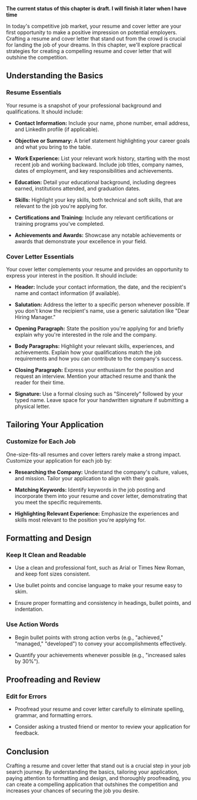 **The current status of this chapter is draft. I will finish it later when I have time**

In today's competitive job market, your resume and cover letter are your first opportunity to make a positive impression on potential employers. Crafting a resume and cover letter that stand out from the crowd is crucial for landing the job of your dreams. In this chapter, we'll explore practical strategies for creating a compelling resume and cover letter that will outshine the competition.

Understanding the Basics
------------------------

### Resume Essentials

Your resume is a snapshot of your professional background and qualifications. It should include:

* **Contact Information:** Include your name, phone number, email address, and LinkedIn profile (if applicable).

* **Objective or Summary:** A brief statement highlighting your career goals and what you bring to the table.

* **Work Experience:** List your relevant work history, starting with the most recent job and working backward. Include job titles, company names, dates of employment, and key responsibilities and achievements.

* **Education:** Detail your educational background, including degrees earned, institutions attended, and graduation dates.

* **Skills:** Highlight your key skills, both technical and soft skills, that are relevant to the job you're applying for.

* **Certifications and Training:** Include any relevant certifications or training programs you've completed.

* **Achievements and Awards:** Showcase any notable achievements or awards that demonstrate your excellence in your field.

### Cover Letter Essentials

Your cover letter complements your resume and provides an opportunity to express your interest in the position. It should include:

* **Header:** Include your contact information, the date, and the recipient's name and contact information (if available).

* **Salutation:** Address the letter to a specific person whenever possible. If you don't know the recipient's name, use a generic salutation like "Dear Hiring Manager."

* **Opening Paragraph:** State the position you're applying for and briefly explain why you're interested in the role and the company.

* **Body Paragraphs:** Highlight your relevant skills, experiences, and achievements. Explain how your qualifications match the job requirements and how you can contribute to the company's success.

* **Closing Paragraph:** Express your enthusiasm for the position and request an interview. Mention your attached resume and thank the reader for their time.

* **Signature:** Use a formal closing such as "Sincerely" followed by your typed name. Leave space for your handwritten signature if submitting a physical letter.

Tailoring Your Application
--------------------------

### Customize for Each Job

One-size-fits-all resumes and cover letters rarely make a strong impact. Customize your application for each job by:

* **Researching the Company:** Understand the company's culture, values, and mission. Tailor your application to align with their goals.

* **Matching Keywords:** Identify keywords in the job posting and incorporate them into your resume and cover letter, demonstrating that you meet the specific requirements.

* **Highlighting Relevant Experience:** Emphasize the experiences and skills most relevant to the position you're applying for.

Formatting and Design
---------------------

### Keep It Clean and Readable

* Use a clean and professional font, such as Arial or Times New Roman, and keep font sizes consistent.

* Use bullet points and concise language to make your resume easy to skim.

* Ensure proper formatting and consistency in headings, bullet points, and indentation.

### Use Action Words

* Begin bullet points with strong action verbs (e.g., "achieved," "managed," "developed") to convey your accomplishments effectively.

* Quantify your achievements whenever possible (e.g., "increased sales by 30%").

Proofreading and Review
-----------------------

### Edit for Errors

* Proofread your resume and cover letter carefully to eliminate spelling, grammar, and formatting errors.

* Consider asking a trusted friend or mentor to review your application for feedback.

Conclusion
----------

Crafting a resume and cover letter that stand out is a crucial step in your job search journey. By understanding the basics, tailoring your application, paying attention to formatting and design, and thoroughly proofreading, you can create a compelling application that outshines the competition and increases your chances of securing the job you desire.
